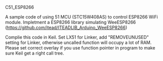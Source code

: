 C51_ESP8266

A sample code of using 51 MCU (STC15W408AS) to control ESP8266 WiFi module.
Impletment a ESP8266 library simulating WeeESP8266 (https://github.com/itead/ITEADLIB_Arduino_WeeESP8266)  

Complie this code in Keil. Set LX51 for Linker, add "REMOVEUNUSED" setting for Linker, otherwise uncalled function will occupy a lot of RAM. Please set correct overlay if you use function pointer in program to make sure Keil get a right call tree.

